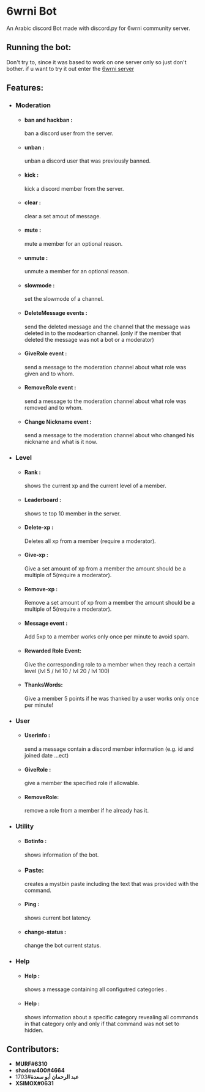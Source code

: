 # 6wrni Bot

An Arabic discord Bot made with discord.py for 6wrni community server.



## Running the bot:
Don't try to, since it was based to work on one server only so just don't bother.
if u want to try it out enter the [6wrni server](https://discord.gg/weQf9REBTH)


## Features:
- ### **Moderation**
    - #### ban and hackban :
      ban a discord user from the server.
    - #### unban : 
      unban a discord user that was previously banned.  
    - #### kick :
      kick a discord member from the server.
    - #### clear :
      clear a set amout of message.
    - #### mute :
      mute a member for an optional reason.
    - #### unmute :
      unmute a member for an optional reason.
    - #### slowmode :
      set the slowmode of a channel.
    - #### DeleteMessage events :
      send the deleted message and the channel that the message was deleted in to the modeartion channel. (only if the member that deleted the message was not a bot or a moderator)
    - #### GiveRole event :
      send a message to the moderation channel about what role was given and to whom.
    - #### RemoveRole event :
      send a message to the moderation channel about what role was removed and to whom.
    - #### Change Nickname event :
      send a message to the moderation channel about who changed his nickname and what is it now.
- ### **Level**
    - #### Rank :
      shows the current xp and the current level of a member.
    - #### Leaderboard :
      shows te top 10 member in the server.
    - #### Delete-xp : 
      Deletes all xp from a member (require a moderator).
    - #### Give-xp : 
      Give a set amount of xp from a member the amount should be a multiple of 5(require a moderator).
    - #### Remove-xp :
      Remove a set amount of xp from a member the amount should be a multiple of 5(require a moderator).
    - #### Message event :
      Add 5xp to a member works only once per minute to avoid spam.
    - #### Rewarded Role Event:
      Give the corresponding role to a member when they reach a certain level (lvl 5 / lvl 10 / lvl 20 / lvl 100)
    - #### ThanksWords:
      Give a member 5 points if he was thanked by a user works only once per minute!
- ### **User**
    - #### Userinfo : 
      send a message contain a discord member information (e.g. id and joined date ...ect)
    - #### GiveRole :
      give a member the specified role if allowable.
    - #### RemoveRole:
      remove a role from a member if he already has it.
- ### **Utility**
    - #### Botinfo :
      shows information of the bot.
    - ### Paste:
      creates a mystbin paste including the text that was provided with the command.
    - #### Ping :
      shows current bot latency.
    - #### change-status :
      change the bot current status.
- ### **Help** 
    - #### Help : 
      shows a message containing all configutred categories .
    - #### Help <category> :
      shows information about a specific category revealing all commands in that category only and only if that command was not set to hidden.

## Contributors:
- **MURF#6310**
- **shadow400#4664**
- **عبد الرحمان أبو سعدة**#1703
- **XSIMOX#0631**


